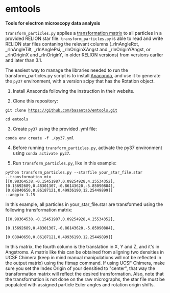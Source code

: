 # emtools
<strong>Tools for electron microscopy data analysis</strong>

<code>transform\_particles.py</code> applies a <a href="https://en.wikipedia.org/wiki/Transformation_matrix">transformation matrix</a> to all particles in a provided RELION star file. <code>transform\_particles.py</code> is able to read and write RELION star files contaning the relevant columns (\_rlnAngleRot, \_rlnAngleTilt, \_rlnAnglePsi, \_rlnOriginXAngst and \_rlnOriginYAngst, or \_rlnOriginX and \_rlnOriginY, in older RELION versions) from versions earlier and later than 3.1.

The easiest way to manage the libraries needed to run the transform_particles.py  script is to install <a href="https://www.anaconda.com/products/individual">Anaconda</a>, and use it to generate the <code>py37</code> environment, with a version scipy that has the Rotation object.

1) Install Anaconda following the instruction in their website.

2) Clone this repository:

<code>git clone https://github.com/basantab/emtools.git</code>

<code>cd emtools</code>

3) Create <code>py37</code> using the provided .yml file:

<code>conda env create -f ./py37.yml</code>

4) Before running <code>transform\_particles.py</code>, activate the py37 environment using <code>conda activate py37</code>.

5) Run <code>transform\_particles.py</code>, like in this example:

<code>python transform\_particles.py --starfile your\_star\_file.star --transformation\_mtx [[0.98364538,-0.15451987,0.09254928,4.25534352],[0.15692689,0.48301307,-0.86143620,-5.85090884],[0.08840650,0.86187121,0.49936190,12.25449899]] --angpix 1.15</code>

In this example, all particles in your\_star\_file.star are transformed using the following transformation matrix:

<code>[[0.98364538,-0.15451987,0.09254928,4.25534352],</code>

<code>[0.15692689,0.48301307,-0.86143620,-5.85090884],</code>

<code>[0.08840650,0.86187121,0.49936190,12.25449899]]</code>

In this matrix, the fourth column is the translation in X, Y and Z, and it's in Angstroms. A matrix like this can be obtained from aligning two densities in UCSF Chimera (keep in mind manual manipulations will not be reflected in the output matrix) using the fitmap command. If using UCSF Chimera, make sure you set the Index Origin of your densitied to "center", that way the transformation matrix will reflect the desired transformation. Also, note that the transformation is not done on the raw micrographs, the star file must be populated with assigned particle Euler angles and rotation origin shifts.
